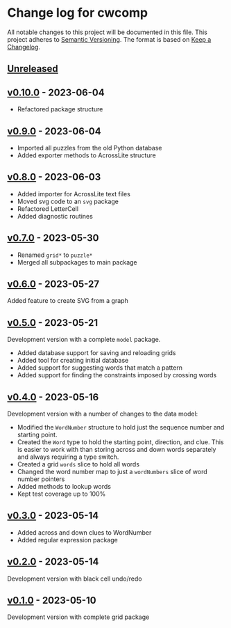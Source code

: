 # Change log for cwcomp
All notable changes to this project will be documented in this file.
This project adheres to [Semantic Versioning].
The format is based on [Keep a Changelog].
	
## [Unreleased]

## [v0.10.0] - 2023-06-04
- Refactored package structure
  
## [v0.9.0] - 2023-06-04
- Imported all puzzles from the old Python database
- Added exporter methods to AcrossLite structure

## [v0.8.0] - 2023-06-03
- Added importer for AcrossLite text files
- Moved svg code to an `svg` package
- Refactored LetterCell
- Added diagnostic routines
  
## [v0.7.0] - 2023-05-30
- Renamed `grid*` to `puzzle*`
- Merged all subpackages to main package

## [v0.6.0] - 2023-05-27
Added feature to create SVG from a graph

## [v0.5.0] - 2023-05-21
Development version with a complete `model` package.
- Added database support for saving and reloading grids
- Added tool for creating initial database
- Added support for suggesting words that match a pattern
- Added support for finding the constraints imposed by crossing words

## [v0.4.0] - 2023-05-16
Development version with a number of changes to the data model:
- Modified the `WordNumber` structure to hold just the sequence number and starting point.
- Created the `Word` type to hold the starting point, direction, and clue.
This is easier to work with than storing across and down words separately
and always requiring a type switch.
- Created a grid `words` slice to hold all words
- Changed the word number map to just a `wordNumbers` slice of word number pointers
- Added methods to lookup words
- Kept test coverage up to 100%

## [v0.3.0] - 2023-05-14
- Added across and down clues to WordNumber
- Added regular expression package

## [v0.2.0] - 2023-05-14
Development version with black cell undo/redo

## [v0.1.0] - 2023-05-10
Development version with complete grid package

[Semantic Versioning]: http://semver.org
[Keep a Changelog]: http://keepachangelog.com
[Unreleased]: https://github.com/philhanna/cwcomp/compare/v0.10.0..HEAD
[v0.10.0]: https://github.com/philhanna/cwcomp/compare/v0.9.0..v0.10.0
[v0.9.0]: https://github.com/philhanna/cwcomp/compare/v0.8.0..v0.9.0
[v0.8.0]: https://github.com/philhanna/cwcomp/compare/v0.7.0..v0.8.0
[v0.7.0]: https://github.com/philhanna/cwcomp/compare/v0.6.0..v0.7.0
[v0.6.0]: https://github.com/philhanna/cwcomp/compare/v0.5.0..v0.6.0
[v0.5.0]: https://github.com/philhanna/cwcomp/compare/v0.4.0..v0.5.0
[v0.4.0]: https://github.com/philhanna/cwcomp/compare/v0.3.0..v0.4.0
[v0.3.0]: https://github.com/philhanna/cwcomp/compare/v0.2.0..v0.3.0
[v0.2.0]: https://github.com/philhanna/cwcomp/compare/v0.1.0..v0.2.0
[v0.1.0]: https://github.com/philhanna/cwcomp/compare/4e55e9e..v0.1.0
